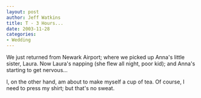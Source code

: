 ```yaml
--- 
layout: post
author: Jeff Watkins
title: T - 3 Hours...
date: 2003-11-28
categories: 
- Wedding
---
```


We just returned from Newark Airport; where we picked up Anna's little sister, Laura. Now Laura's napping (she flew all night, poor kid); and Anna's starting to get nervous...

I, on the other hand, am about to make myself a cup of tea. Of course, I need to press my shirt; but that's no sweat.

